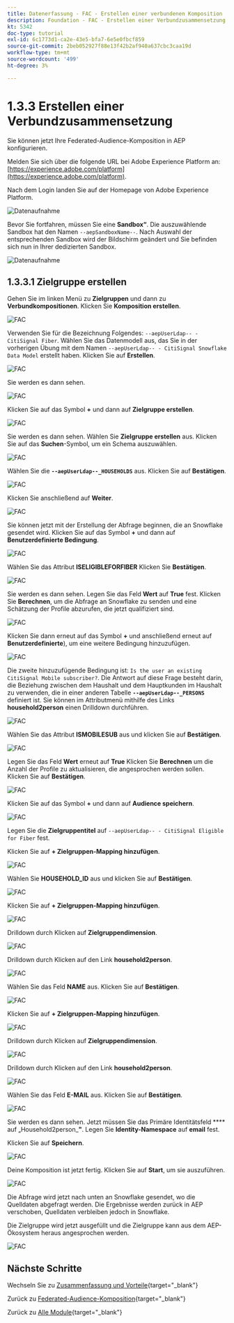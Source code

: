 ```yaml
---
title: Datenerfassung - FAC - Erstellen einer verbundenen Komposition
description: Foundation - FAC - Erstellen einer Verbundzusammensetzung
kt: 5342
doc-type: tutorial
exl-id: 6c1773d1-ca2e-43e5-bfa7-6e5e0fbcf859
source-git-commit: 2beb052927f88e13f42b2af940a637cbc3caa19d
workflow-type: tm+mt
source-wordcount: '499'
ht-degree: 3%

---
```


# 1.3.3 Erstellen einer Verbundzusammensetzung

Sie können jetzt Ihre Federated-Audience-Komposition in AEP konfigurieren.

Melden Sie sich über die folgende URL bei Adobe Experience Platform an: [https://experience.adobe.com/platform](https://experience.adobe.com/platform).

Nach dem Login landen Sie auf der Homepage von Adobe Experience Platform.

![Datenaufnahme](./../dc1.2/images/home.png)

Bevor Sie fortfahren, müssen Sie eine **Sandbox“**. Die auszuwählende Sandbox hat den Namen `--aepSandboxName--`. Nach Auswahl der entsprechenden Sandbox wird der Bildschirm geändert und Sie befinden sich nun in Ihrer dedizierten Sandbox.

![Datenaufnahme](./../dc1.2/images/sb1.png)

## 1.3.3.1 Zielgruppe erstellen

Gehen Sie im linken Menü zu **Zielgruppen** und dann zu **Verbundkompositionen**. Klicken Sie **Komposition erstellen**.

![FAC](./images/fedcomp1.png)

Verwenden Sie für die Bezeichnung Folgendes: `--aepUserLdap-- - CitiSignal Fiber`. Wählen Sie das Datenmodell aus, das Sie in der vorherigen Übung mit dem Namen `--aepUserLdap-- - CitiSignal Snowflake Data Model` erstellt haben. Klicken Sie auf **Erstellen**.

![FAC](./images/fedcomp2.png)

Sie werden es dann sehen.

![FAC](./images/fedcomp3.png)

Klicken Sie auf das Symbol **+** und dann auf **Zielgruppe erstellen**.

![FAC](./images/fedcomp4.png)

Sie werden es dann sehen. Wählen Sie **Zielgruppe erstellen** aus. Klicken Sie auf das **Suchen**-Symbol, um ein Schema auszuwählen.

![FAC](./images/fedcomp5.png)

Wählen Sie die **`--aepUserLdap--_HOUSEHOLDS`** aus. Klicken Sie auf **Bestätigen**.

![FAC](./images/fedcomp6.png)

Klicken Sie anschließend auf **Weiter**.

![FAC](./images/fedcomp7.png)

Sie können jetzt mit der Erstellung der Abfrage beginnen, die an Snowflake gesendet wird. Klicken Sie auf das Symbol **+** und dann auf **Benutzerdefinierte Bedingung**.

![FAC](./images/fedcomp8.png)

Wählen Sie das Attribut **ISELIGIBLEFORFIBER** Klicken Sie **Bestätigen**.

![FAC](./images/fedcomp9.png)

Sie werden es dann sehen. Legen Sie das Feld **Wert** auf **True** fest. Klicken Sie **Berechnen**, um die Abfrage an Snowflake zu senden und eine Schätzung der Profile abzurufen, die jetzt qualifiziert sind.

![FAC](./images/fedcomp10.png)

Klicken Sie dann erneut auf das Symbol **+** und anschließend erneut auf **Benutzerdefinierte**), um eine weitere Bedingung hinzuzufügen.

![FAC](./images/fedcomp11.png)

Die zweite hinzuzufügende Bedingung ist: `Is the user an existing CitiSignal Mobile subscriber?`. Die Antwort auf diese Frage besteht darin, die Beziehung zwischen dem Haushalt und dem Hauptkunden im Haushalt zu verwenden, die in einer anderen Tabelle **`--aepUserLdap--_PERSONS`** definiert ist. Sie können im Attributmenü mithilfe des Links **household2person** einen Drilldown durchführen.

![FAC](./images/fedcomp12.png)

Wählen Sie das Attribut **ISMOBILESUB** aus und klicken Sie auf **Bestätigen**.

![FAC](./images/fedcomp13.png)

Legen Sie das Feld **Wert** erneut auf **True** Klicken Sie **Berechnen** um die Anzahl der Profile zu aktualisieren, die angesprochen werden sollen. Klicken Sie auf **Bestätigen**.

![FAC](./images/fedcomp14.png)

Klicken Sie auf das Symbol **+** und dann auf **Audience speichern**.

![FAC](./images/fedcomp15.png)

Legen Sie die **Zielgruppentitel** auf `--aepUserLdap-- - CitiSignal Eligible for Fiber` fest.

Klicken Sie auf **+ Zielgruppen-Mapping hinzufügen**.

![FAC](./images/fedcomp16.png)

Wählen Sie **HOUSEHOLD_ID** aus und klicken Sie auf **Bestätigen**.

![FAC](./images/fedcomp17.png)

Klicken Sie auf **+ Zielgruppen-Mapping hinzufügen**.

![FAC](./images/fedcomp18.png)

Drilldown durch Klicken auf **Zielgruppendimension**.

![FAC](./images/fedcomp18a.png)

Drilldown durch Klicken auf den Link **household2person**.

![FAC](./images/fedcomp18b.png)

Wählen Sie das Feld **NAME** aus. Klicken Sie auf **Bestätigen**.

![FAC](./images/fedcomp18c.png)

Klicken Sie auf **+ Zielgruppen-Mapping hinzufügen**.

![FAC](./images/fedcomp20.png)

Drilldown durch Klicken auf **Zielgruppendimension**.

![FAC](./images/fedcomp20a.png)

Drilldown durch Klicken auf den Link **household2person**.

![FAC](./images/fedcomp20b.png)

Wählen Sie das Feld **E-MAIL** aus. Klicken Sie auf **Bestätigen**.

![FAC](./images/fedcomp20c.png)

Sie werden es dann sehen. Jetzt müssen Sie das Primäre Identitätsfeld **** auf „Household2person_**&quot;**. Legen Sie **Identity-Namespace** auf **email** fest.

Klicken Sie auf **Speichern**.

![FAC](./images/fedcomp21.png)

Deine Komposition ist jetzt fertig. Klicken Sie auf **Start**, um sie auszuführen.

![FAC](./images/fedcomp21a.png)

Die Abfrage wird jetzt nach unten an Snowflake gesendet, wo die Quelldaten abgefragt werden. Die Ergebnisse werden zurück in AEP verschoben, Quelldaten verbleiben jedoch in Snowflake.

Die Zielgruppe wird jetzt ausgefüllt und die Zielgruppe kann aus dem AEP-Ökosystem heraus angesprochen werden.

![FAC](./images/fedcomp22.png)

## Nächste Schritte

Wechseln Sie zu [Zusammenfassung und Vorteile](./summary.md){target="_blank"}

Zurück zu [Federated-Audience-Komposition](./fac.md){target="_blank"}

Zurück zu [Alle Module](./../../../../overview.md){target="_blank"}
